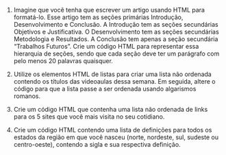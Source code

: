 1. Imagine que você tenha que escrever um artigo usando HTML para formatá-lo. Esse artigo tem as seções
primárias Introdução, Desenvolvimento e Conclusão. A Introdução tem as seções secundárias Objetivos
e Justificativa. O Desenvolvimento tem as seções secundárias Metodologia e Resultados. A Conclusão
tem apenas a seção secundária “Trabalhos Futuros”. Crie um código HTML para representar essa
hierarquia de seções, sendo que cada seção deve ter um parágrafo com pelo menos 20 palavras
quaisquer. 

2. Utilize os elementos HTML de listas para criar uma lista não ordenada contendo os títulos das videoaulas dessa semana. Em seguida, altere o código para que a lista passe a ser ordenada usando algarismos romanos.

3. Crie um código HTML que contenha uma lista não ordenada de links para os 5 sites que você mais visita
no seu cotidiano.

4. Crie um código HTML contendo uma lista de definições para todos os estados da região em que você
nasceu (norte, nordeste, sul, sudeste ou centro-oeste), contendo a sigla e sua respectiva definição.
